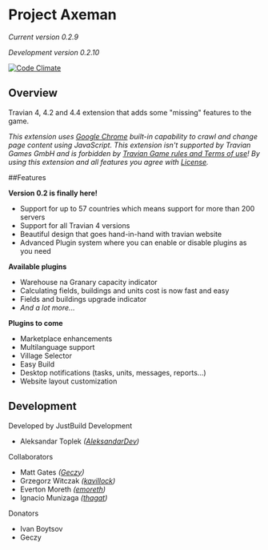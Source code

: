 # Project Axeman
_Current version 0.2.9_

_Development version 0.2.10_

[![Code Climate](https://codeclimate.com/github/JustBuild/Project-Axeman/badges/gpa.svg)](https://codeclimate.com/github/JustBuild/Project-Axeman)


## Overview

Travian 4, 4.2 and 4.4 extension that adds some "missing" features to the game.

_This extension uses [Google Chrome](http://www.google.com/chrome "Google Chrome web page") built-in capability to crawl and change page content using JavaScript. This extension isn't supported by Travian Games GmbH and is forbidden by [Travian Game rules and Terms of use](http://agb.traviangames.com/Travian_EN_Terms.pdf "Travian Terms of use (English)")! By using this extension and all features you agree with [License](https://github.com/JustBuild/Project-Axeman/blob/master/LICENSE.md "EULA on github")._


##Features

**Version 0.2 is finally here!**

- Support for up to 57 countries which means support for more than 200 servers
- Support for all Travian 4 versions
- Beautiful design that goes hand-in-hand with travian website
- Advanced Plugin system where you can enable or disable plugins as you need

**Available plugins**

- Warehouse na Granary capacity indicator
- Calculating fields, buildings and units cost is now fast and easy
- Fields and buildings upgrade indicator
- _And a lot more..._

**Plugins to come**

- Marketplace enhancements
- Multilanguage support
- Village Selector
- Easy Build
- Desktop notifications (tasks, units, messages, reports...)
- Website layout customization


## Development

Developed by JustBuild Development

- Aleksandar Toplek _([AleksandarDev](https://github.com/AleksandarDev "Aleksandar Toplek on github"))_

Collaborators

- Matt Gates _([Geczy](https://github.com/Geczy))_
- Grzegorz Witczak _([kavillock](https://github.com/kavillock "Grzegorz Witczak on github"))_
- Everton Moreth _([emoreth](https://github.com/emoreth "Everton Moreth on github"))_
- Ignacio Munizaga _([thagat](https://github.com/emoreth "Everton Moreth on github"))_

Donators

- Ivan Boytsov
- Geczy
